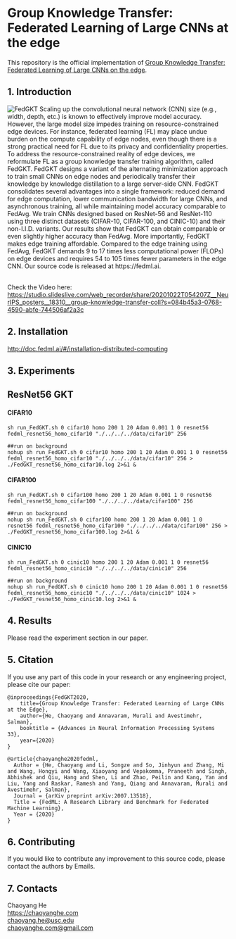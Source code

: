 # Group Knowledge Transfer: Federated Learning of Large CNNs at the edge

This repository is the official implementation of [Group Knowledge Transfer: Federated Learning of Large CNNs on the edge](https://arxiv.org/abs/2007.14513). 


## 1. Introduction

<img src="https://i2.wp.com/chaoyanghe.com/wp-content/uploads/2020/10/FedGKT_framework.png" alt="FedGKT"/>
Scaling up the convolutional neural network (CNN) size (e.g., width, depth, etc.) is known to effectively improve model accuracy. However, the large model size impedes training on resource-constrained edge devices. For instance, federated learning (FL) may place undue burden on the compute capability of edge nodes, even though there is a strong practical need for FL due to its privacy and confidentiality properties. To address the resource-constrained reality of edge devices, we reformulate FL as a group knowledge transfer training algorithm, called FedGKT. FedGKT designs a variant of the alternating minimization approach to train small CNNs on edge nodes and periodically transfer their knowledge by knowledge distillation to a large server-side CNN. FedGKT consolidates several advantages into a single framework: reduced demand for edge computation, lower communication bandwidth for large CNNs, and asynchronous training, all while maintaining model accuracy comparable to FedAvg. We train CNNs designed based on ResNet-56 and ResNet-110 using three distinct datasets (CIFAR-10, CIFAR-100, and CINIC-10) and their non-I.I.D. variants. Our results show that FedGKT can obtain comparable or even slightly higher accuracy than FedAvg. More importantly, FedGKT makes edge training affordable. Compared to the edge training using FedAvg, FedGKT demands 9 to 17 times less computational power (FLOPs) on edge devices and requires 54 to 105 times fewer parameters in the edge CNN. Our source code is released at https://fedml.ai.


\
Check the Video here:
https://studio.slideslive.com/web_recorder/share/20201022T054207Z__NeurIPS_posters__18310__group-knowledge-transfer-coll?s=084b45a3-0768-4590-abfe-744506af2a3c

## 2. Installation
http://doc.fedml.ai/#/installation-distributed-computing

## 3. Experiments

## ResNet56 GKT
#### CIFAR10
```
sh run_FedGKT.sh 0 cifar10 homo 200 1 20 Adam 0.001 1 0 resnet56 fedml_resnet56_homo_cifar10 "./../../../data/cifar10" 256

##run on background
nohup sh run_FedGKT.sh 0 cifar10 homo 200 1 20 Adam 0.001 1 0 resnet56 fedml_resnet56_homo_cifar10 "./../../../data/cifar10" 256 > ./FedGKT_resnet56_homo_cifar10.log 2>&1 &

```

#### CIFAR100 
```
sh run_FedGKT.sh 0 cifar100 homo 200 1 20 Adam 0.001 1 0 resnet56 fedml_resnet56_homo_cifar100 "./../../../data/cifar100" 256

##run on background
nohup sh run_FedGKT.sh 0 cifar100 homo 200 1 20 Adam 0.001 1 0 resnet56 fedml_resnet56_homo_cifar100 "./../../../data/cifar100" 256 > ./FedGKT_resnet56_homo_cifar100.log 2>&1 &
```

#### CINIC10
```
sh run_FedGKT.sh 0 cinic10 homo 200 1 20 Adam 0.001 1 0 resnet56 fedml_resnet56_homo_cinic10 "./../../../data/cinic10" 256

##run on background
nohup sh run_FedGKT.sh 0 cinic10 homo 200 1 20 Adam 0.001 1 0 resnet56 fedml_resnet56_homo_cinic10 "./../../../data/cinic10" 1024 > ./FedGKT_resnet56_homo_cinic10.log 2>&1 &
```

## 4. Results
Please read the experiment section in our paper.

## 5. Citation
If you use any part of this code in your research or any engineering project, please cite our paper: 
```
@inproceedings{FedGKT2020,
    title={Group Knowledge Transfer: Federated Learning of Large CNNs at the Edge},
    author={He, Chaoyang and Annavaram, Murali and Avestimehr, Salman},
    booktitle = {Advances in Neural Information Processing Systems 33},
    year={2020}
}
```

```
@article{chaoyanghe2020fedml,
  Author = {He, Chaoyang and Li, Songze and So, Jinhyun and Zhang, Mi and Wang, Hongyi and Wang, Xiaoyang and Vepakomma, Praneeth and Singh, Abhishek and Qiu, Hang and Shen, Li and Zhao, Peilin and Kang, Yan and Liu, Yang and Raskar, Ramesh and Yang, Qiang and Annavaram, Murali and Avestimehr, Salman},
  Journal = {arXiv preprint arXiv:2007.13518},
  Title = {FedML: A Research Library and Benchmark for Federated Machine Learning},
  Year = {2020}
}
```

## 6. Contributing
If you would like to contribute any improvement to this source code, please contact the authors by Emails.

## 7. Contacts

Chaoyang He \
https://chaoyanghe.com \
chaoyang.he@usc.edu \
chaoyanghe.com@gmail.com
